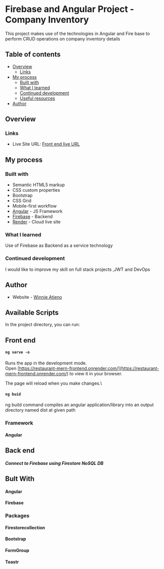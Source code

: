 # Firebase and Angular Project -Company Inventory
This project makes use of the technologies in Angular and Fire base to perform CRUD operations on company inventory details

## Table of contents

- [Overview](#overview)
  - [Links](#links)
- [My process](#my-process)
  - [Built with](#built-with)
  - [What I learned](#what-i-learned)
  - [Continued development](#continued-development)
  - [Useful resources](#useful-resources)
- [Author](#author)

## Overview

### Links

- Live Site URL: [Front end live URL](https://restaurant-mern-frontend.onrender.com/)

## My process

### Built with

- Semantic HTML5 markup
- CSS custom properties
- Bootstrap
- CSS Grid
- Mobile-first workflow
- [Angular](https://angular.io/) - JS Framework
- [Firebase](https://firebase.google.com/) - Backend
- [Render](https://render.com/docs/free) - Cloud live site

### What I learned
Use of Firebase as Backend as a service technology

### Continued development
I would like to improve my skill on full stack projects ,JWT and DevOps

## Author

- Website - [Winnie Atieno](http://my-portfolio-project-three.vercel.app/)

## Available Scripts

In the project directory, you can run:
## Front end

#### `ng serve -o`

Runs the app in the development mode.\
Open [https://restaurant-mern-frontend.onrender.com/](https://restaurant-mern-frontend.onrender.com/) to view it in your browser.

The page will reload when you make changes.\


#### `ng buid`

ng build command compiles an angular application/library into an output directory named dist at given path

### Framework
#### Angular

## Back end

##### Connect to Firebase using Firestore NoSQL DB


## Bult With

#### Angular
#### Firebase

### Packages

#### Firestorecollection
#### Bootstrap
#### FormGroup
#### Toastr



